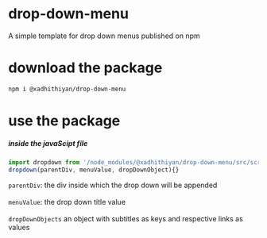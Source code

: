 
# drop-down-menu
A simple template for drop down menus published on npm 

# download the package  
```bash
npm i @xadhithiyan/drop-down-menu
```

# use the package 
##### inside the javaScipt file 
```javascript
import dropdown from '/node_modules/@xadhithiyan/drop-down-menu/src/script.js'
dropdown(parentDiv, menuValue, dropDownObject){}
```
`parentDiv`:  the div inside which the drop down will be appended <br> <br>
`menuValue`: the drop down title value <br> <br>
`dropDownObjects` an object with subtitles as keys and respective links as values <br> <br>

